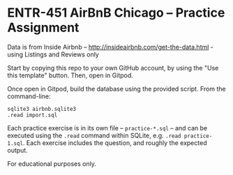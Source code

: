 # ENTR-451 AirBnB Chicago – Practice Assignment

Data is from Inside Airbnb – http://insideairbnb.com/get-the-data.html - using Listings and Reviews only

Start by copying this repo to your own GitHub account, by using the "Use this template" button. Then, open in Gitpod.

Once open in Gitpod, build the database using the provided script. From the command-line:

```
sqlite3 airbnb.sqlite3
.read import.sql
```

Each practice exercise is in its own file – `practice-*.sql` – and can be executed using the `.read` command within SQLite, e.g. `.read practice-1.sql`. Each exercise includes the question, and roughly the expected output.

For educational purposes only.
